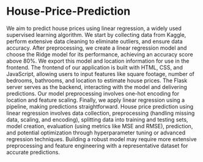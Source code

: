 # House-Price-Prediction
We aim to predict house prices using linear regression, a widely used supervised learning algorithm. We start by collecting data from Kaggle, perform extensive data cleaning to eliminate outliers, and ensure data accuracy. After preprocessing, we create a linear regression model and choose the Ridge model for its performance, achieving an accuracy score above 80%. We export this model and location information for use in the frontend.
The frontend of our application is built with HTML, CSS, and JavaScript, allowing users to input features like square footage, number of bedrooms, bathrooms, and location to estimate house prices. The Flask server serves as the backend, interacting with the model and delivering predictions. Our model preprocessing involves one-hot encoding for location and feature scaling. Finally, we apply linear regression using a pipeline, making predictions straightforward.
House price prediction using linear regression involves data collection, preprocessing (handling missing data, scaling, and encoding), splitting data into training and testing sets, model creation, evaluation (using metrics like MSE and RMSE), prediction, and potential optimization through hyperparameter tuning or advanced regression techniques. Building a robust model may require more extensive preprocessing and feature engineering with a representative dataset for accurate predictions.
